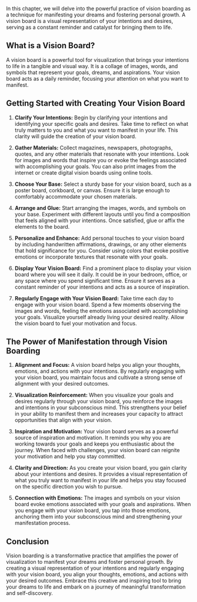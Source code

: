 
In this chapter, we will delve into the powerful practice of vision boarding as a technique for manifesting your dreams and fostering personal growth. A vision board is a visual representation of your intentions and desires, serving as a constant reminder and catalyst for bringing them to life.

What is a Vision Board?
-----------------------

A vision board is a powerful tool for visualization that brings your intentions to life in a tangible and visual way. It is a collage of images, words, and symbols that represent your goals, dreams, and aspirations. Your vision board acts as a daily reminder, focusing your attention on what you want to manifest.

Getting Started with Creating Your Vision Board
-----------------------------------------------

1. **Clarify Your Intentions:** Begin by clarifying your intentions and identifying your specific goals and desires. Take time to reflect on what truly matters to you and what you want to manifest in your life. This clarity will guide the creation of your vision board.

2. **Gather Materials:** Collect magazines, newspapers, photographs, quotes, and any other materials that resonate with your intentions. Look for images and words that inspire you or evoke the feelings associated with accomplishing your goals. You can also print images from the internet or create digital vision boards using online tools.

3. **Choose Your Base:** Select a sturdy base for your vision board, such as a poster board, corkboard, or canvas. Ensure it is large enough to comfortably accommodate your chosen materials.

4. **Arrange and Glue:** Start arranging the images, words, and symbols on your base. Experiment with different layouts until you find a composition that feels aligned with your intentions. Once satisfied, glue or affix the elements to the board.

5. **Personalize and Enhance:** Add personal touches to your vision board by including handwritten affirmations, drawings, or any other elements that hold significance for you. Consider using colors that evoke positive emotions or incorporate textures that resonate with your goals.

6. **Display Your Vision Board:** Find a prominent place to display your vision board where you will see it daily. It could be in your bedroom, office, or any space where you spend significant time. Ensure it serves as a constant reminder of your intentions and acts as a source of inspiration.

7. **Regularly Engage with Your Vision Board:** Take time each day to engage with your vision board. Spend a few moments observing the images and words, feeling the emotions associated with accomplishing your goals. Visualize yourself already living your desired reality. Allow the vision board to fuel your motivation and focus.

The Power of Manifestation through Vision Boarding
--------------------------------------------------

1. **Alignment and Focus:** A vision board helps you align your thoughts, emotions, and actions with your intentions. By regularly engaging with your vision board, you maintain focus and cultivate a strong sense of alignment with your desired outcomes.

2. **Visualization Reinforcement:** When you visualize your goals and desires regularly through your vision board, you reinforce the images and intentions in your subconscious mind. This strengthens your belief in your ability to manifest them and increases your capacity to attract opportunities that align with your vision.

3. **Inspiration and Motivation:** Your vision board serves as a powerful source of inspiration and motivation. It reminds you why you are working towards your goals and keeps you enthusiastic about the journey. When faced with challenges, your vision board can reignite your motivation and help you stay committed.

4. **Clarity and Direction:** As you create your vision board, you gain clarity about your intentions and desires. It provides a visual representation of what you truly want to manifest in your life and helps you stay focused on the specific direction you wish to pursue.

5. **Connection with Emotions:** The images and symbols on your vision board evoke emotions associated with your goals and aspirations. When you engage with your vision board, you tap into those emotions, anchoring them into your subconscious mind and strengthening your manifestation process.

Conclusion
----------

Vision boarding is a transformative practice that amplifies the power of visualization to manifest your dreams and foster personal growth. By creating a visual representation of your intentions and regularly engaging with your vision board, you align your thoughts, emotions, and actions with your desired outcomes. Embrace this creative and inspiring tool to bring your dreams to life and embark on a journey of meaningful transformation and self-discovery.

